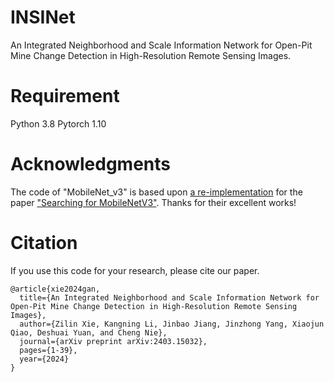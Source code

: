 # INSINet
An Integrated Neighborhood and Scale Information Network for Open-Pit Mine Change Detection in High-Resolution Remote Sensing Images.
# Requirement
Python 3.8
Pytorch 1.10
# Acknowledgments
The code of "MobileNet_v3" is based upon [a re-implementation](https://github.com/yichaojie/MobileNetV3) for the paper ["Searching for MobileNetV3"](https://arxiv.org/abs/1905.02244).
Thanks for their excellent works!
# Citation
If you use this code for your research, please cite our paper.
```
@article{xie2024gan,
  title={An Integrated Neighborhood and Scale Information Network for Open-Pit Mine Change Detection in High-Resolution Remote Sensing Images},
  author={Zilin Xie, Kangning Li, Jinbao Jiang, Jinzhong Yang, Xiaojun Qiao, Deshuai Yuan, and Cheng Nie},
  journal={arXiv preprint arXiv:2403.15032}, 
  pages={1-39},
  year={2024}
}
```